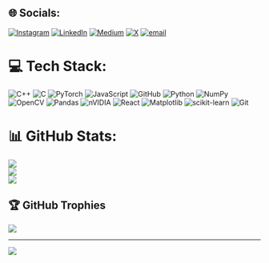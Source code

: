
## 🌐 Socials:
[![Instagram](https://img.shields.io/badge/Instagram-%23E4405F.svg?logo=Instagram&logoColor=white)](https://instagram.com/kunalkushwahatg) [![LinkedIn](https://img.shields.io/badge/LinkedIn-%230077B5.svg?logo=linkedin&logoColor=white)](https://linkedin.com/in/kunalkushwahatg) [![Medium](https://img.shields.io/badge/Medium-12100E?logo=medium&logoColor=white)](https://medium.com/@kunalkushwahatg) [![X](https://img.shields.io/badge/X-black.svg?logo=X&logoColor=white)](https://x.com/being_raja_op) [![email](https://img.shields.io/badge/Email-D14836?logo=gmail&logoColor=white)](mailto:kunalkushwahatg@gmail.com) 

# 💻 Tech Stack:
![C++](https://img.shields.io/badge/c++-%2300599C.svg?style=for-the-badge&logo=c%2B%2B&logoColor=white) ![C](https://img.shields.io/badge/c-%2300599C.svg?style=for-the-badge&logo=c&logoColor=white) ![PyTorch](https://img.shields.io/badge/PyTorch-%23EE4C2C.svg?style=for-the-badge&logo=PyTorch&logoColor=white) ![JavaScript](https://img.shields.io/badge/javascript-%23323330.svg?style=for-the-badge&logo=javascript&logoColor=%23F7DF1E) ![GitHub](https://img.shields.io/badge/github-%23121011.svg?style=for-the-badge&logo=github&logoColor=white) ![Python](https://img.shields.io/badge/python-3670A0?style=for-the-badge&logo=python&logoColor=ffdd54) ![NumPy](https://img.shields.io/badge/numpy-%23013243.svg?style=for-the-badge&logo=numpy&logoColor=white) ![OpenCV](https://img.shields.io/badge/opencv-%23white.svg?style=for-the-badge&logo=opencv&logoColor=white) ![Pandas](https://img.shields.io/badge/pandas-%23150458.svg?style=for-the-badge&logo=pandas&logoColor=white) ![nVIDIA](https://img.shields.io/badge/cuda-000000.svg?style=for-the-badge&logo=nVIDIA&logoColor=green) ![React](https://img.shields.io/badge/react-%2320232a.svg?style=for-the-badge&logo=react&logoColor=%2361DAFB) ![Matplotlib](https://img.shields.io/badge/Matplotlib-%23ffffff.svg?style=for-the-badge&logo=Matplotlib&logoColor=black) ![scikit-learn](https://img.shields.io/badge/scikit--learn-%23F7931E.svg?style=for-the-badge&logo=scikit-learn&logoColor=white) ![Git](https://img.shields.io/badge/git-%23F05033.svg?style=for-the-badge&logo=git&logoColor=white)
# 📊 GitHub Stats:
![](https://github-readme-stats.vercel.app/api?username=kunalkushwahatg&theme=dark&hide_border=false&include_all_commits=false&count_private=false)<br/>
![](https://nirzak-streak-stats.vercel.app/?user=kunalkushwahatg&theme=dark&hide_border=false)<br/>
![](https://github-readme-stats.vercel.app/api/top-langs/?username=kunalkushwahatg&theme=dark&hide_border=false&include_all_commits=false&count_private=false&layout=compact)

## 🏆 GitHub Trophies
![](https://github-profile-trophy.vercel.app/?username=kunalkushwahatg&theme=radical&no-frame=false&no-bg=true&margin-w=4)

---
[![](https://visitcount.itsvg.in/api?id=kunalkushwahatg&icon=2&color=0)](https://visitcount.itsvg.in)

<!-- Proudly created with GPRM ( https://gprm.itsvg.in ) -->
